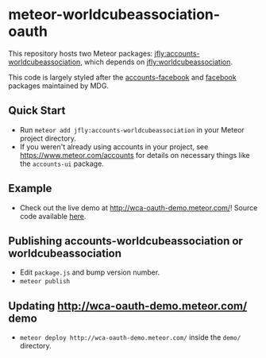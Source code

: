 # meteor-worldcubeassociation-oauth

This repository hosts two Meteor packages:
[jfly:accounts-worldcubeassociation](https://github.com/jfly/meteor-worldcubeassociation-oauth/tree/master/accounts-worldcubeassociation),
which depends on
[jfly:worldcubeassociation](https://github.com/jfly/meteor-worldcubeassociation-oauth/tree/master/worldcubeassociation).

This code is largely styled after the
[accounts-facebook](https://github.com/meteor/meteor/tree/devel/packages/accounts-facebook)
and [facebook](https://github.com/meteor/meteor/tree/devel/packages/facebook)
packages maintained by MDG.

## Quick Start

- Run `meteor add jfly:accounts-worldcubeassociation` in your Meteor project directory.
- If you weren't already using accounts in your project, see
  <https://www.meteor.com/accounts> for details on necessary things like the
  `accounts-ui` package.

## Example

- Check out the live demo at <http://wca-oauth-demo.meteor.com/>! Source code available [here](https://github.com/jfly/meteor-worldcubeassociation-oauth/tree/master/demo).

## Publishing accounts-worldcubeassociation or worldcubeassociation

- Edit `package.js` and bump version number.
- `meteor publish`

## Updating http://wca-oauth-demo.meteor.com/ demo

- `meteor deploy http://wca-oauth-demo.meteor.com/` inside the `demo/` directory.
